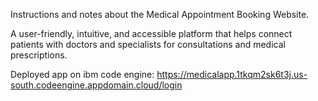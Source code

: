 Instructions and notes about the Medical Appointment Booking Website.

A user-friendly, intuitive, and accessible platform that helps connect patients with doctors and specialists for consultations and medical prescriptions.

Deployed app on ibm code engine:
https://medicalapp.1tkqm2sk6t3j.us-south.codeengine.appdomain.cloud/login
